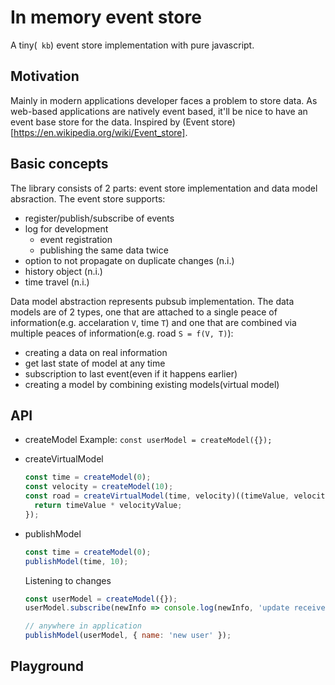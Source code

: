 # In memory event store

A tiny(` kb`) event store implementation with pure javascript.

## Motivation

Mainly in modern applications developer faces a problem to store data. As web-based applications are natively event based, it'll be nice
to have an event base store for the data. Inspired by (Event store)[https://en.wikipedia.org/wiki/Event_store].

## Basic concepts

The library consists of 2 parts: event store implementation and data model absraction. The event store supports:
- register/publish/subscribe of events
- log for development
  - event registration
  - publishing the same data twice
- option to not propagate on duplicate changes (n.i.)
- history object (n.i.)
- time travel (n.i.)

Data model abstraction represents pubsub implementation. The data models are of 2 types, one that are attached to a single peace of information(e.g. accelaration `V`, time `T`) and one that are combined via multiple peaces of information(e.g. road `S = f(V, T)`):
- creating a data on real information
- get last state of model at any time
- subscription to last event(even if it happens earlier)
- creating a model by combining existing models(virtual model)

## API

- createModel
  Example:
  `const userModel = createModel({});`
- createVirtualModel
  ```js
  const time = createModel(0);
  const velocity = createModel(10);
  const road = createVirtualModel(time, velocity)((timeValue, velocityValue) => {
    return timeValue * velocityValue;
  });
  ```
- publishModel
  ```js
  const time = createModel(0);
  publishModel(time, 10);
  ```

  Listening to changes
  ```js
  const userModel = createModel({});
  userModel.subscribe(newInfo => console.log(newInfo, 'update receives'));

  // anywhere in application
  publishModel(userModel, { name: 'new user' });
  ```
## Playground